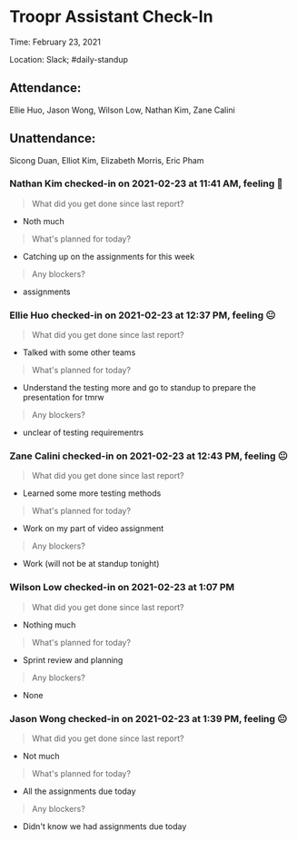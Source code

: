 # Troopr Assistant Check-In
Time: February 23, 2021

Location: Slack; #daily-standup

## Attendance:

Ellie Huo, Jason Wong, Wilson Low, Nathan Kim, Zane Calini

## Unattendance:
Sicong Duan, Elliot Kim, Elizabeth Morris, Eric Pham

### Nathan Kim checked-in on  2021-02-23 at 11:41 AM, feeling :slightly_smiling_face:
> What did you get done since last report?
- Noth much
> What's planned for today?
- Catching up on the assignments for this week
> Any blockers?
- assignments

### Ellie Huo checked-in on  2021-02-23 at 12:37 PM, feeling :neutral_face:
> What did you get done since last report?
- Talked with some other teams
> What's planned for today?
- Understand the testing more and go to standup to prepare the presentation for tmrw
> Any blockers?
- unclear of testing requirementrs

### Zane Calini checked-in on  2021-02-23 at 12:43 PM, feeling :neutral_face:
> What did you get done since last report?
- Learned some more testing methods
> What's planned for today?
- Work on my part of video assignment
> Any blockers?
- Work (will not be at standup tonight)

### Wilson Low checked-in on  2021-02-23 at 1:07 PM
> What did you get done since last report?
- Nothing much
> What's planned for today?
- Sprint review and planning
> Any blockers?
- None

### Jason Wong checked-in on  2021-02-23 at 1:39 PM, feeling :neutral_face:
> What did you get done since last report?
- Not much
> What's planned for today?
- All the assignments due today
> Any blockers?
- Didn't know we had assignments due today